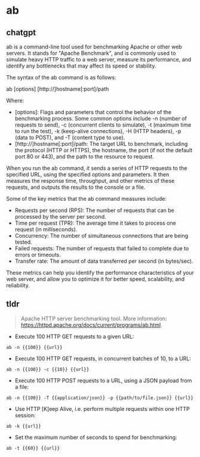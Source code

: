 # ab 
## chatgpt 
ab is a command-line tool used for benchmarking Apache or other web servers. It stands for "Apache Benchmark", and is commonly used to simulate heavy HTTP traffic to a web server, measure its performance, and identify any bottlenecks that may affect its speed or stability.

The syntax of the ab command is as follows:

ab [options] [http://]hostname[:port]/path

Where:

- [options]: Flags and parameters that control the behavior of the benchmarking process. Some common options include -n (number of requests to send), -c (concurrent clients to simulate), -t (maximum time to run the test), -k (keep-alive connections), -H (HTTP headers), -p (data to POST), and -T (content type to use).
- [http://]hostname[:port]/path: The target URL to benchmark, including the protocol (HTTP or HTTPS), the hostname, the port (if not the default port 80 or 443), and the path to the resource to request.

When you run the ab command, it sends a series of HTTP requests to the specified URL, using the specified options and parameters. It then measures the response time, throughput, and other metrics of these requests, and outputs the results to the console or a file.

Some of the key metrics that the ab command measures include:

- Requests per second (RPS): The number of requests that can be processed by the server per second.
- Time per request (TPR): The average time it takes to process one request (in milliseconds).
- Concurrency: The number of simultaneous connections that are being tested.
- Failed requests: The number of requests that failed to complete due to errors or timeouts.
- Transfer rate: The amount of data transferred per second (in bytes/sec).

These metrics can help you identify the performance characteristics of your web server, and allow you to optimize it for better speed, scalability, and reliability. 

## tldr 
 
> Apache HTTP server benchmarking tool.
> More information: <https://httpd.apache.org/docs/current/programs/ab.html>.

- Execute 100 HTTP GET requests to a given URL:

`ab -n {{100}} {{url}}`

- Execute 100 HTTP GET requests, in concurrent batches of 10, to a URL:

`ab -n {{100}} -c {{10}} {{url}}`

- Execute 100 HTTP POST requests to a URL, using a JSON payload from a file:

`ab -n {{100}} -T {{application/json}} -p {{path/to/file.json}} {{url}}`

- Use HTTP [K]eep Alive, i.e. perform multiple requests within one HTTP session:

`ab -k {{url}}`

- Set the maximum number of seconds to spend for benchmarking:

`ab -t {{60}} {{url}}`
